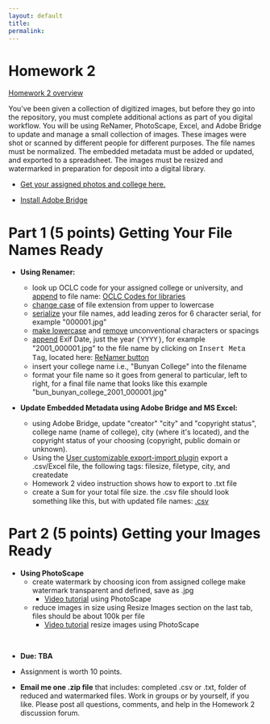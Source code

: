 ```yaml
---
layout: default
title: 
permalink:
---
```


<h1> Homework 2</h1>

[Homework 2 overview]()
 
You've been given a collection of digitized images, but before they go into the repository, you must complete additional actions as part of you digital workflow. You will be using ReNamer, PhotoScape, Excel, and Adobe Bridge to update and manage a small collection of images. These images were shot or scanned by different people for different purposes. The file names must be normalized. The embedded metadata must be added or updated, and exported to a spreadsheet. The images must be resized and watermarked in preparation for deposit into a digital library.  

- [Get your assigned photos and college here.](https://markwolfeman.github.io/ist653/assignments/college_photo_list.html)

- [Install Adobe Bridge](https://www.adobe.com/products/bridge.html)

# Part 1 (5 points) Getting Your File Names Ready

- **Using Renamer:**

	- look up OCLC code for your assigned college or university, and <u>append</u> to file name: [OCLC Codes for libraries](http://www.oclc.org/contacts/libraries.en.html)
	- <u>change case</u> of file extension from upper to lowercase
	- <u>serialize</u> your file names, add leading zeros for 6 character serial, for example "000001.jpg"
	- <u>make lowercase</u> and <u>remove</u> unconventional characters or spacings
	- <u>append</u> Exif Date, just the year <span style="font-family:Courier">(YYYY)</span>, for example "2001_000001.jpg" to the file name by clicking on <span style="font-family:Courier">Insert Meta Tag</span>, located here: [ReNamer button](https://markwolfeman.github.io/ist653/assignments/insert_meta_tag.JPG)
	- insert your college name i.e., "Bunyan College" into the filename
	- format your file name so it goes from general to particular, left to right, for a final file name that looks like this example "bun_bunyan_college_2001_000001.jpg"


- **Update Embedded Metadata using Adobe Bridge and MS Excel:**

	- using Adobe Bridge, update "creator" "city" and "copyright status", college name (name of college), city (where it's located), and the copyright status of your choosing (copyright, public domain or unknown). 
	- Using the [User customizable export-import plugin](https://metadatadeluxe.github.io/adobe_bridge_custom_export-import.html) export a .csv/Excel file, the following tags: filesize, filetype, city, and createdate
	- Homework 2 video instruction shows how to export to .txt file
	- create a <span style="font-family:Courier">Sum</span> for your total file size.
the .csv file should look something like this, but with updated file names: [.csv](https://markwolfeman.github.io/ist653/assignments/completed_csvfile.jpg)


# Part 2 (5 points) Getting your Images Ready

- **Using PhotoScape**
	- create watermark by choosing icon from assigned college make watermark transparent and defined, save as .jpg
		- [Video tutorial](https://www.youtube.com/watch?v=ei0UoIIU_Yo&t=196s) using PhotoScape 
	- reduce images in size using Resize Images section on the last tab, files should be about 100k per file
		- [Video tutorial](https://youtu.be/aOj9PMCxDi4) resize images using PhotoScape 
<br/>

- **Due: TBA** 

- Assignment is worth 10 points. 

- **Email me one .zip file** that includes: completed .csv or .txt, folder of reduced and watermarked files. Work in groups or by yourself, if you like. Please post all questions, comments, and help in the Homework 2 discussion forum. 